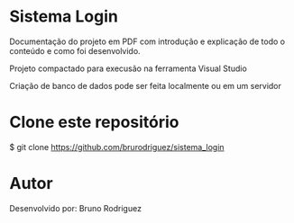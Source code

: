 #  Sistema Login

Documentação do projeto em PDF com introdução e explicação de todo o conteúdo e como foi desenvolvido.

Projeto compactado para execusão na ferramenta Visual Studio

Criação de banco de dados pode ser feita localmente ou em um servidor

# Clone este repositório

$ git clone https://github.com/brurodriguez/sistema_login

# Autor
Desenvolvido por: Bruno Rodriguez
